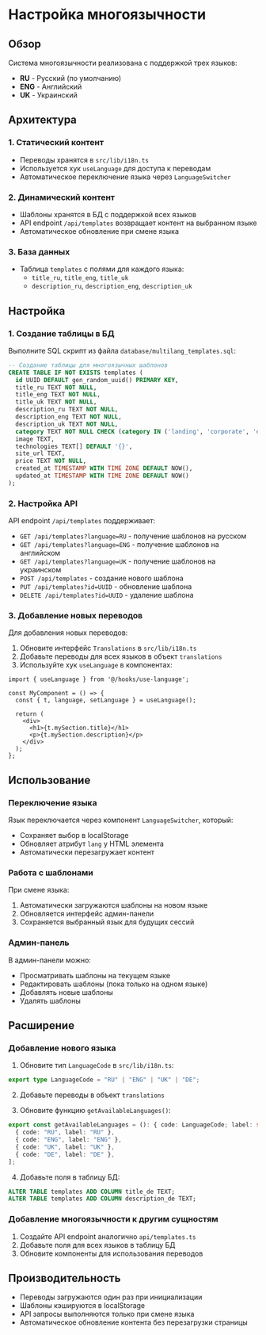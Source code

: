 # Настройка многоязычности

## Обзор

Система многоязычности реализована с поддержкой трех языков:
- **RU** - Русский (по умолчанию)
- **ENG** - Английский  
- **UK** - Украинский

## Архитектура

### 1. Статический контент
- Переводы хранятся в `src/lib/i18n.ts`
- Используется хук `useLanguage` для доступа к переводам
- Автоматическое переключение языка через `LanguageSwitcher`

### 2. Динамический контент
- Шаблоны хранятся в БД с поддержкой всех языков
- API endpoint `/api/templates` возвращает контент на выбранном языке
- Автоматическое обновление при смене языка

### 3. База данных
- Таблица `templates` с полями для каждого языка:
  - `title_ru`, `title_eng`, `title_uk`
  - `description_ru`, `description_eng`, `description_uk`

## Настройка

### 1. Создание таблицы в БД

Выполните SQL скрипт из файла `database/multilang_templates.sql`:

```sql
-- Создание таблицы для многоязычных шаблонов
CREATE TABLE IF NOT EXISTS templates (
  id UUID DEFAULT gen_random_uuid() PRIMARY KEY,
  title_ru TEXT NOT NULL,
  title_eng TEXT NOT NULL,
  title_uk TEXT NOT NULL,
  description_ru TEXT NOT NULL,
  description_eng TEXT NOT NULL,
  description_uk TEXT NOT NULL,
  category TEXT NOT NULL CHECK (category IN ('landing', 'corporate', 'ecommerce', 'portfolio')),
  image TEXT,
  technologies TEXT[] DEFAULT '{}',
  site_url TEXT,
  price TEXT NOT NULL,
  created_at TIMESTAMP WITH TIME ZONE DEFAULT NOW(),
  updated_at TIMESTAMP WITH TIME ZONE DEFAULT NOW()
);
```

### 2. Настройка API

API endpoint `/api/templates` поддерживает:
- `GET /api/templates?language=RU` - получение шаблонов на русском
- `GET /api/templates?language=ENG` - получение шаблонов на английском
- `GET /api/templates?language=UK` - получение шаблонов на украинском
- `POST /api/templates` - создание нового шаблона
- `PUT /api/templates?id=UUID` - обновление шаблона
- `DELETE /api/templates?id=UUID` - удаление шаблона

### 3. Добавление новых переводов

Для добавления новых переводов:

1. Обновите интерфейс `Translations` в `src/lib/i18n.ts`
2. Добавьте переводы для всех языков в объект `translations`
3. Используйте хук `useLanguage` в компонентах:

```tsx
import { useLanguage } from '@/hooks/use-language';

const MyComponent = () => {
  const { t, language, setLanguage } = useLanguage();
  
  return (
    <div>
      <h1>{t.mySection.title}</h1>
      <p>{t.mySection.description}</p>
    </div>
  );
};
```

## Использование

### Переключение языка
Язык переключается через компонент `LanguageSwitcher`, который:
- Сохраняет выбор в localStorage
- Обновляет атрибут `lang` у HTML элемента
- Автоматически перезагружает контент

### Работа с шаблонами
При смене языка:
1. Автоматически загружаются шаблоны на новом языке
2. Обновляется интерфейс админ-панели
3. Сохраняется выбранный язык для будущих сессий

### Админ-панель
В админ-панели можно:
- Просматривать шаблоны на текущем языке
- Редактировать шаблоны (пока только на одном языке)
- Добавлять новые шаблоны
- Удалять шаблоны

## Расширение

### Добавление нового языка

1. Обновите тип `LanguageCode` в `src/lib/i18n.ts`:
```typescript
export type LanguageCode = "RU" | "ENG" | "UK" | "DE";
```

2. Добавьте переводы в объект `translations`

3. Обновите функцию `getAvailableLanguages()`:
```typescript
export const getAvailableLanguages = (): { code: LanguageCode; label: string }[] => [
  { code: "RU", label: "RU" },
  { code: "ENG", label: "ENG" },
  { code: "UK", label: "UK" },
  { code: "DE", label: "DE" },
];
```

4. Добавьте поля в таблицу БД:
```sql
ALTER TABLE templates ADD COLUMN title_de TEXT;
ALTER TABLE templates ADD COLUMN description_de TEXT;
```

### Добавление многоязычности к другим сущностям

1. Создайте API endpoint аналогично `api/templates.ts`
2. Добавьте поля для всех языков в таблицу БД
3. Обновите компоненты для использования переводов

## Производительность

- Переводы загружаются один раз при инициализации
- Шаблоны кэшируются в localStorage
- API запросы выполняются только при смене языка
- Автоматическое обновление контента без перезагрузки страницы
